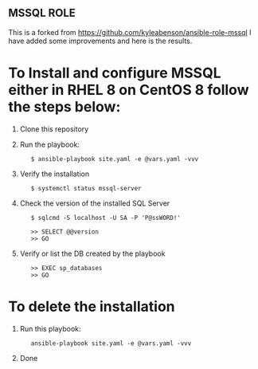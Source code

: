 ## MSSQL ROLE

This is a forked from https://github.com/kyleabenson/ansible-role-mssql
I have added some improvements and here is the results.

# To Install and configure MSSQL either in RHEL 8 on CentOS 8 follow the steps below:

1. Clone this repository
2. Run the playbook: 

          $ ansible-playbook site.yaml -e @vars.yaml -vvv

3. Verify the installation
         
          $ systemctl status mssql-server
         
4. Check the version of the installed SQL Server
           
          $ sqlcmd -S localhost -U SA -P 'P@ssWORD!'
           
          >> SELECT @@version
          >> GO

5. Verify or list the DB created by the playbook
            
          >> EXEC sp_databases
          >> GO

# To delete the installation

1. Run this playbook:
          
          ansible-playbook site.yaml -e @vars.yaml -vvv

2. Done
